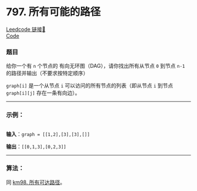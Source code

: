 # 797. 所有可能的路径

[Leedcode 链接🔗](https://leetcode.cn/problems/all-paths-from-source-to-target/)  
[Code](https://github.com/alstondu/lc/blob/main/797/797.cpp)

### 题目

给你一个有 `n` 个节点的 有向无环图（DAG），请你找出所有从节点 `0` 到节点 `n-1` 的路径并输出（不要求按特定顺序）

`graph[i]` 是一个从节点 `i` 可以访问的所有节点的列表（即从节点 `i` 到节点 `graph[i][j]` 存在一条有向边）。

---

### 示例：

<img alt="" src="https://assets.leetcode.com/uploads/2020/09/28/all_1.jpg">

**输入**：`graph = [[1,2],[3],[3],[]]`

**输出**：`[[0,1,3],[0,2,3]]`

---

### 算法：

同 [km98. 所有可达路径](https://github.com/alstondu/lc/blob/main/322/README.md)。